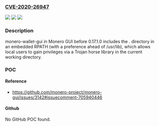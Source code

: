 ### [CVE-2020-26947](https://cve.mitre.org/cgi-bin/cvename.cgi?name=CVE-2020-26947)
![](https://img.shields.io/static/v1?label=Product&message=n%2Fa&color=blue)
![](https://img.shields.io/static/v1?label=Version&message=n%2Fa&color=blue)
![](https://img.shields.io/static/v1?label=Vulnerability&message=n%2Fa&color=brighgreen)

### Description

monero-wallet-gui in Monero GUI before 0.17.1.0 includes the . directory in an embedded RPATH (with a preference ahead of /usr/lib), which allows local users to gain privileges via a Trojan horse library in the current working directory.

### POC

#### Reference
- https://github.com/monero-project/monero-gui/issues/3142#issuecomment-705940446

#### Github
No GitHub POC found.

